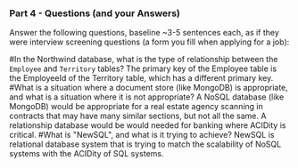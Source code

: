 ### Part 4 - Questions (and your Answers)

Answer the following questions, baseline ~3-5 sentences each, as if they were interview screening questions (a form you fill when applying for a job):

#In the Northwind database, what is the type of relationship between the `Employee` and `Territory` tables?
The primary key of the Employee table is the EmployeeId of the Territory table, which has a different primary key.
#What is a situation where a document store (like MongoDB) is appropriate, and what is a situation where it is not appropriate?
A NoSQL database (like MongoDB) would be appropriate for a real estate agency scanning in contracts that may have many similar sections, but not all the same. A relationship database would be would needed for banking where ACIDity is critical.
#What is "NewSQL", and what is it trying to achieve?
NewSQL is relational database system that is trying to match the scalability of NoSQL systems with the ACIDity of SQL systems.